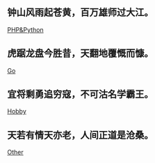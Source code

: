 ## 钟山风雨起苍黄，百万雄师过大江。
[PHP&Python](./PHP&Python)
## 虎踞龙盘今胜昔，天翻地覆慨而慷。
[Go](./Go)
## 宜将剩勇追穷寇，不可沽名学霸王。
[Hobby](./Hobby)
## 天若有情天亦老，人间正道是沧桑。
[Other](./Other)